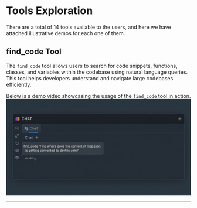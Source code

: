 # Tools Exploration
There are a total of 14 tools available to the users, and here we have attached illustrative demos for each one of them.

## find_code Tool

The `find_code` tool allows users to search for code snippets, functions, classes, and variables within the codebase using natural language queries. This tool helps developers understand and navigate large codebases efficiently.

Below is a demo video showcasing the usage of the `find_code` tool in action.
[![Watch the demo video](./images/tool_images/1.png)](https://drive.google.com/file/d/1ojCDIIAwcir9e3jgHHIVC5weZ9nuIQcs/view?usp=drive_link)

---


